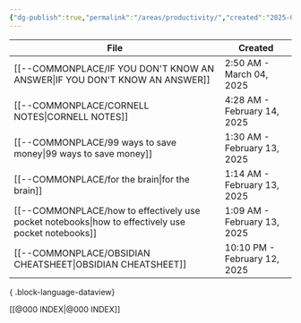 ```yaml
---
{"dg-publish":true,"permalink":"/areas/productivity/","created":"2025-02-14T02:40:17.486+08:00"}
---
```




| File                                                                                                  | Created                      |
| ----------------------------------------------------------------------------------------------------- | ---------------------------- |
| [[--COMMONPLACE/IF YOU DON'T KNOW AN ANSWER\|IF YOU DON'T KNOW AN ANSWER]]                         | 2:50 AM - March 04, 2025     |
| [[--COMMONPLACE/CORNELL NOTES\|CORNELL NOTES]]                                                     | 4:28 AM - February 14, 2025  |
| [[--COMMONPLACE/99 ways to save money\|99 ways to save money]]                                     | 1:30 AM - February 13, 2025  |
| [[--COMMONPLACE/for the brain\|for the brain]]                                                     | 1:14 AM - February 13, 2025  |
| [[--COMMONPLACE/how to effectively use pocket notebooks\|how to effectively use pocket notebooks]] | 1:09 AM - February 13, 2025  |
| [[--COMMONPLACE/OBSIDIAN CHEATSHEET\|OBSIDIAN CHEATSHEET]]                                         | 10:10 PM - February 12, 2025 |

{ .block-language-dataview}












[[@000 INDEX\|@000 INDEX]]